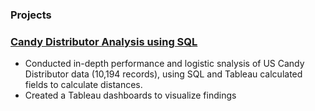 ### Projects
### [Candy Distributor Analysis using SQL](https://github.com/OlgaRaynor/Projects/tree/main/US-candy_distributor_sql)

- Conducted in-depth performance and logistic snalysis of US Candy Distributor data (10,194 records), using SQL and Tableau calculated fields to calculate distances. 
- Created a Tableau dashboards to visualize findings
